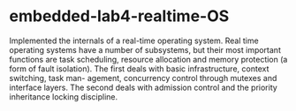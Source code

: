 # embedded-lab4-realtime-OS
Implemented the internals of a real-time operating system. Real time operating systems have a number of subsystems, but their most important functions are task scheduling, resource allocation and memory protection (a form of fault isolation). The first deals with basic infrastructure, context switching, task man- agement, concurrency control through mutexes and interface layers. The second deals with admission control and the priority inheritance locking discipline.
